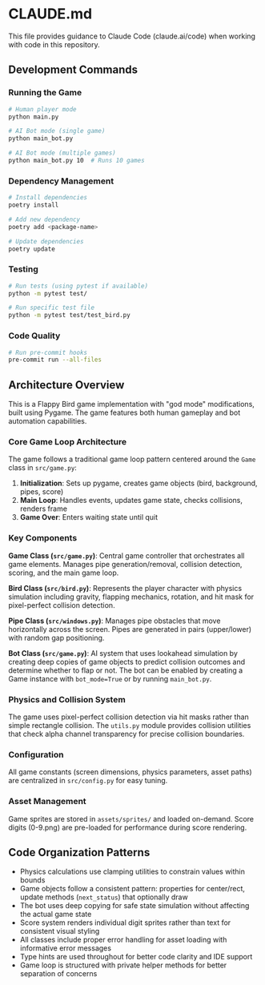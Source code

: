 # CLAUDE.md

This file provides guidance to Claude Code (claude.ai/code) when working with code in this repository.

## Development Commands

### Running the Game
```bash
# Human player mode
python main.py

# AI Bot mode (single game)
python main_bot.py

# AI Bot mode (multiple games)
python main_bot.py 10  # Runs 10 games
```

### Dependency Management
```bash
# Install dependencies
poetry install

# Add new dependency
poetry add <package-name>

# Update dependencies
poetry update
```

### Testing
```bash
# Run tests (using pytest if available)
python -m pytest test/

# Run specific test file
python -m pytest test/test_bird.py
```

### Code Quality
```bash
# Run pre-commit hooks
pre-commit run --all-files
```

## Architecture Overview

This is a Flappy Bird game implementation with "god mode" modifications, built using Pygame. The game features both human gameplay and bot automation capabilities.

### Core Game Loop Architecture
The game follows a traditional game loop pattern centered around the `Game` class in `src/game.py`:
1. **Initialization**: Sets up pygame, creates game objects (bird, background, pipes, score)
2. **Main Loop**: Handles events, updates game state, checks collisions, renders frame
3. **Game Over**: Enters waiting state until quit

### Key Components

**Game Class (`src/game.py`)**: Central game controller that orchestrates all game elements. Manages pipe generation/removal, collision detection, scoring, and the main game loop.

**Bird Class (`src/bird.py`)**: Represents the player character with physics simulation including gravity, flapping mechanics, rotation, and hit mask for pixel-perfect collision detection.

**Pipe Class (`src/windows.py`)**: Manages pipe obstacles that move horizontally across the screen. Pipes are generated in pairs (upper/lower) with random gap positioning.

**Bot Class (`src/game.py`)**: AI system that uses lookahead simulation by creating deep copies of game objects to predict collision outcomes and determine whether to flap or not. The bot can be enabled by creating a Game instance with `bot_mode=True` or by running `main_bot.py`.

### Physics and Collision System
The game uses pixel-perfect collision detection via hit masks rather than simple rectangle collision. The `utils.py` module provides collision utilities that check alpha channel transparency for precise collision boundaries.

### Configuration
All game constants (screen dimensions, physics parameters, asset paths) are centralized in `src/config.py` for easy tuning.

### Asset Management
Game sprites are stored in `assets/sprites/` and loaded on-demand. Score digits (0-9.png) are pre-loaded for performance during score rendering.

## Code Organization Patterns

- Physics calculations use clamping utilities to constrain values within bounds
- Game objects follow a consistent pattern: properties for center/rect, update methods (`next_status`) that optionally draw
- The bot uses deep copying for safe state simulation without affecting the actual game state
- Score system renders individual digit sprites rather than text for consistent visual styling
- All classes include proper error handling for asset loading with informative error messages
- Type hints are used throughout for better code clarity and IDE support
- Game loop is structured with private helper methods for better separation of concerns
